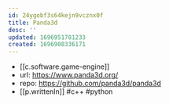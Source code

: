 ```yaml
---
id: 24ygobf3s64kejn9vcznx0f
title: Panda3d
desc: ''
updated: 1696951781233
created: 1696908336171
---
```


- [[c.software.game-engine]]
- url: https://www.panda3d.org/
- repo: https://github.com/panda3d/panda3d
- [[p.writtenIn]] #c++ #python
